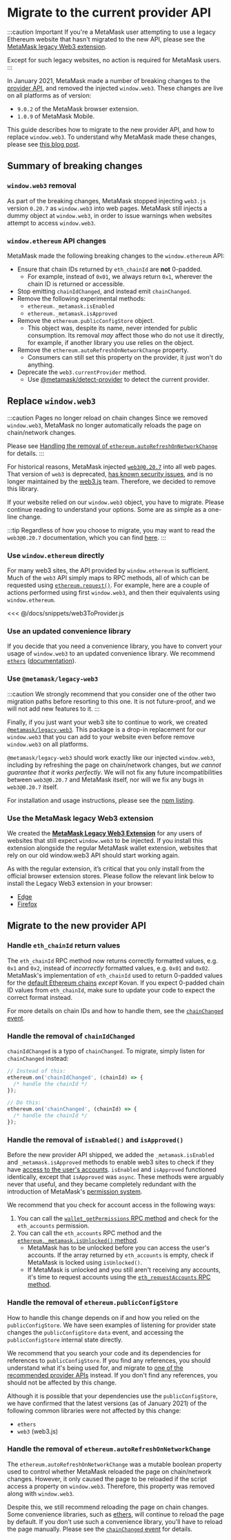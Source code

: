 # Migrate to the current provider API

:::caution Important
If you're a MetaMask user attempting to use a legacy Ethereum website that hasn't migrated to the
new API, please see the [MetaMask legacy Web3 extension](#using-the-metamask-legacy-web3-extension).

Except for such legacy websites, no action is required for MetaMask users.
:::

In January 2021, MetaMask made a number of breaking changes to the
[provider API](../reference/provider-api.md), and removed the injected `window.web3`.
These changes are live on all platforms as of version:

- `9.0.2` of the MetaMask browser extension.
- `1.0.9` of MetaMask Mobile.

This guide describes how to migrate to the new provider API, and how to replace `window.web3`.
To understand why MetaMask made these changes, please see
[this blog post](https://medium.com/metamask/breaking-changes-to-the-metamask-provider-are-here-7b11c9388be9).

## Summary of breaking changes

### `window.web3` removal

As part of the breaking changes, MetaMask stopped injecting `web3.js` version `0.20.7` as `window.web3`
into web pages.
MetaMask still injects a dummy object at `window.web3`, in order to issue warnings when websites
attempt to access `window.web3`.

### `window.ethereum` API changes

MetaMask made the following breaking changes to the `window.ethereum` API:

- Ensure that chain IDs returned by `eth_chainId` are **not** 0-padded.
    - For example, instead of `0x01`, we always return `0x1`, wherever the chain ID is returned or accessible.
- Stop emitting `chainIdChanged`, and instead emit `chainChanged`.
- Remove the following experimental methods:
    - `ethereum._metamask.isEnabled`
    - `ethereum._metamask.isApproved`
- Remove the `ethereum.publicConfigStore` object.
    - This object was, despite its name, never intended for public consumption.
      Its removal _may_ affect those who do not use it directly, for example, if another library you
      use relies on the object.
- Remove the `ethereum.autoRefreshOnNetworkChange` property.
    - Consumers can still set this property on the provider, it just won't do anything.
- Deprecate the `web3.currentProvider` method.
    - Use [@metamask/detect-provider](https://github.com/MetaMask/detect-provider) to detect the
      current provider.

## Replace `window.web3`

:::caution Pages no longer reload on chain changes
Since we removed `window.web3`, MetaMask no longer automatically reloads the page on chain/network changes.

Please see [Handling the removal of `ethereum.autoRefreshOnNetworkChange`](#handling-the-removal-of-ethereumautorefreshonnetworkchange)
for details.
:::

For historical reasons, MetaMask injected [`web3@0.20.7`](https://github.com/ethereum/web3.js/tree/0.20.7) into all web pages.
That version of `web3` is deprecated, [has known security issues](https://github.com/ethereum/web3.js/issues/3065), and is no longer maintained by the [web3.js](https://github.com/ethereum/web3.js/) team.
Therefore, we decided to remove this library.

If your website relied on our `window.web3` object, you have to migrate.
Please continue reading to understand your options.
Some are as simple as a one-line change.

:::tip
Regardless of how you choose to migrate, you may want to read the `web3@0.20.7` documentation, which
you can find [here](https://github.com/ethereum/web3.js/blob/0.20.7/DOCUMENTATION.md).
:::

### Use `window.ethereum` directly

For many web3 sites, the API provided by `window.ethereum` is sufficient.
Much of the `web3` API simply maps to RPC methods, all of which can be requested using
[`ethereum.request()`](../reference/provider-api.md#ethereumrequestargs).
For example, here are a couple of actions performed using first `window.web3`, and then their
equivalents using `window.ethereum`.

<<< @/docs/snippets/web3ToProvider.js

### Use an updated convenience library

If you decide that you need a convenience library, you have to convert your usage of `window.web3`
to an updated convenience library.
We recommend [`ethers`](https://npmjs.com/package/ethers) ([documentation](https://docs.ethers.io/)).

### Use `@metamask/legacy-web3`

:::caution
We strongly recommend that you consider one of the other two migration paths before resorting to this one.
It is not future-proof, and we will not add new features to it.
:::

Finally, if you just want your web3 site to continue to work, we created
[`@metamask/legacy-web3`](https://npmjs.com/package/@metamask/legacy-web3).
This package is a drop-in replacement for our `window.web3` that you can add to your website even
before remove `window.web3` on all platforms.

`@metamask/legacy-web3` should work exactly like our injected `window.web3`, including by refreshing
the page on chain/network changes, but _we cannot guarantee that it works perfectly_.
We will not fix any future incompatibilities between `web3@0.20.7` and MetaMask itself, nor will we
fix any bugs in `web3@0.20.7` itself.

For installation and usage instructions, please see the
[npm listing](https://npmjs.com/package/@metamask/legacy-web3).

### Use the MetaMask legacy Web3 extension

We created the [**MetaMask Legacy Web3 Extension**](https://github.com/MetaMask/legacy-web3-extension)
for any users of websites that still expect `window.web3` to be injected.
If you install this extension alongside the regular MetaMask wallet extension, websites that rely on
our old window.web3 API should start working again.

As with the regular extension, it’s critical that you only install from the official browser
extension stores.
Please follow the relevant link below to install the Legacy Web3 extension in your browser:

- [Edge](https://microsoftedge.microsoft.com/addons/detail/metamask-legacy-web3/obkfjbjkiofoponpkmphnpaaadebfloh?hl=en-US)
- [Firefox](https://addons.mozilla.org/en-US/firefox/addon/metamask-legacy-web3/)

## Migrate to the new provider API

### Handle `eth_chainId` return values

The `eth_chainId` RPC method now returns correctly formatted values, e.g. `0x1` and `0x2`, instead
of _incorrectly_ formatted values, e.g. `0x01` and `0x02`.
MetaMask's implementation of `eth_chainId` used to return 0-padded values for the
[default Ethereum chains](../reference/provider-api.md#chain-ids) _except_ Kovan.
If you expect 0-padded chain ID values from `eth_chainId`, make sure to update your code to expect
the correct format instead.

For more details on chain IDs and how to handle them, see the
[`chainChanged` event](../reference/provider-api.md#chainchanged).

### Handle the removal of `chainIdChanged`

`chainIdChanged` is a typo of `chainChanged`.
To migrate, simply listen for `chainChanged` instead:

```javascript
// Instead of this:
ethereum.on('chainIdChanged', (chainId) => {
  /* handle the chainId */
});

// Do this:
ethereum.on('chainChanged', (chainId) => {
  /* handle the chainId */
});
```

### Handle the removal of `isEnabled()` and `isApproved()`

Before the new provider API shipped, we added the `_metamask.isEnabled` and `_metamask.isApproved`
methods to enable web3 sites to check if they have
[access to the user's accounts](../reference/rpc-api.md#eth_requestaccounts).
`isEnabled` and `isApproved` functioned identically, except that `isApproved` was `async`.
These methods were arguably never that useful, and they became completely redundant with the
introduction of MetaMask's [permission system](../reference/rpc-api.md#restricted-methods).

We recommend that you check for account access in the following ways:

1. You can call the [`wallet_getPermissions` RPC method](../reference/rpc-api.md#wallet_getpermissions)
    and check for the `eth_accounts` permission.
1. You can call the `eth_accounts` RPC method and the
    [`ethereum._metamask.isUnlocked()` method](../reference/provider-api.md#ethereum_metamaskisunlocked).
    - MetaMask has to be unlocked before you can access the user's accounts.
      If the array returned by `eth_accounts` is empty, check if MetaMask is locked using `isUnlocked()`.
    - If MetaMask is unlocked and you still aren't receiving any accounts, it's time to request
      accounts using the [`eth_requestAccounts` RPC method](../reference/rpc-api.md#eth_requestaccounts).

### Handle the removal of `ethereum.publicConfigStore`

How to handle this change depends on if and how you relied on the `publicConfigStore`.
We have seen examples of listening for provider state changes the `publicConfigStore` `data` event,
and accessing the `publicConfigStore` internal state directly.

We recommend that you search your code and its dependencies for references to `publicConfigStore`.
If you find any references, you should understand what it's being used for, and migrate to
[one of the recommended provider APIs](../reference/provider-api.md#using-the-provider) instead.
If you don't find any references, you should not be affected by this change.

Although it is possible that your dependencies use the `publicConfigStore`, we have confirmed that
the latest versions (as of January 2021) of the following common libraries were not affected by this
change:

- `ethers`
- `web3` (web3.js)

### Handle the removal of `ethereum.autoRefreshOnNetworkChange`

The `ethereum.autoRefreshOnNetworkChange` was a mutable boolean property used to control whether
MetaMask reloaded the page on chain/network changes.
However, it only caused the page to be reloaded if the script access a property on `window.web3`.
Therefore, this property was removed along with `window.web3`.

Despite this, we still recommend reloading the page on chain changes.
Some convenience libraries, such as [ethers](https://www.npmjs.com/package/ethers), will continue to
reload the page by default.
If you don't use such a convenience library, you'll have to reload the page manually.
Please see the [`chainChanged` event](../reference/provider-api.md#chainchanged) for details.





